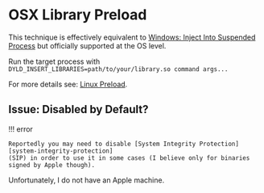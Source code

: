 ﻿# OSX Library Preload

This technique is effectively equivalent to [Windows: Inject Into Suspended Process][inject-into-suspended] but officially supported at the OS level.

Run the target process with `DYLD_INSERT_LIBRARIES=path/to/your/library.so command args...`

For more details see: [Linux Preload][linux-preload].

## Issue: Disabled by Default?

!!! error

    Reportedly you may need to disable [System Integrity Protection][system-integrity-protection] 
    (SIP) in order to use it in some cases (I believe only for binaries signed by Apple though).

Unfortunately, I do not have an Apple machine.

<!-- Links -->
[inject-into-suspended]: ./Windows-InjectIntoSuspended.md
[linux-preload]: ./Linux-Preload.md
[system-integrity-protection]: https://developer.apple.com/documentation/security/disabling_and_enabling_system_integrity_protection